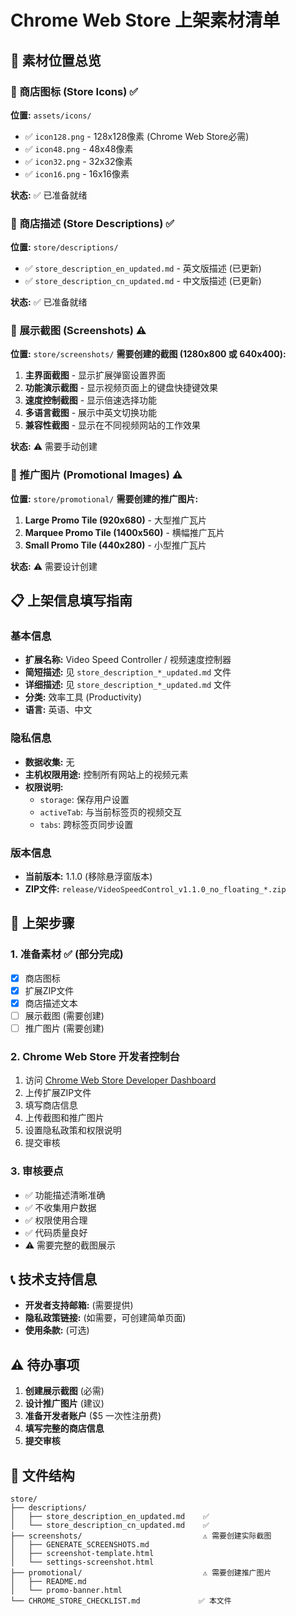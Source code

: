 # Chrome Web Store 上架素材清单

## 📍 素材位置总览

### 🎨 商店图标 (Store Icons) ✅
**位置:** `assets/icons/`
- ✅ `icon128.png` - 128x128像素 (Chrome Web Store必需)
- ✅ `icon48.png` - 48x48像素
- ✅ `icon32.png` - 32x32像素
- ✅ `icon16.png` - 16x16像素

**状态:** ✅ 已准备就绪

### 📝 商店描述 (Store Descriptions) ✅
**位置:** `store/descriptions/`
- ✅ `store_description_en_updated.md` - 英文版描述 (已更新)
- ✅ `store_description_cn_updated.md` - 中文版描述 (已更新)

**状态:** ✅ 已准备就绪

### 📸 展示截图 (Screenshots) ⚠️
**位置:** `store/screenshots/`
**需要创建的截图 (1280x800 或 640x400):**

1. **主界面截图** - 显示扩展弹窗设置界面
2. **功能演示截图** - 显示视频页面上的键盘快捷键效果
3. **速度控制截图** - 显示倍速选择功能
4. **多语言截图** - 展示中英文切换功能
5. **兼容性截图** - 显示在不同视频网站的工作效果

**状态:** ⚠️ 需要手动创建

### 🎨 推广图片 (Promotional Images) ⚠️
**位置:** `store/promotional/`
**需要创建的推广图片:**

1. **Large Promo Tile (920x680)** - 大型推广瓦片
2. **Marquee Promo Tile (1400x560)** - 横幅推广瓦片  
3. **Small Promo Tile (440x280)** - 小型推广瓦片

**状态:** ⚠️ 需要设计创建

## 📋 上架信息填写指南

### 基本信息
- **扩展名称:** Video Speed Controller / 视频速度控制器
- **简短描述:** 见 `store_description_*_updated.md` 文件
- **详细描述:** 见 `store_description_*_updated.md` 文件
- **分类:** 效率工具 (Productivity)
- **语言:** 英语、中文

### 隐私信息
- **数据收集:** 无
- **主机权限用途:** 控制所有网站上的视频元素
- **权限说明:**
  - `storage`: 保存用户设置
  - `activeTab`: 与当前标签页的视频交互
  - `tabs`: 跨标签页同步设置

### 版本信息
- **当前版本:** 1.1.0 (移除悬浮窗版本)
- **ZIP文件:** `release/VideoSpeedControl_v1.1.0_no_floating_*.zip`

## 🚀 上架步骤

### 1. 准备素材 ✅ (部分完成)
- [x] 商店图标
- [x] 扩展ZIP文件  
- [x] 商店描述文本
- [ ] 展示截图 (需要创建)
- [ ] 推广图片 (需要创建)

### 2. Chrome Web Store 开发者控制台
1. 访问 [Chrome Web Store Developer Dashboard](https://chrome.google.com/webstore/developer/dashboard)
2. 上传扩展ZIP文件
3. 填写商店信息
4. 上传截图和推广图片
5. 设置隐私政策和权限说明
6. 提交审核

### 3. 审核要点
- ✅ 功能描述清晰准确
- ✅ 不收集用户数据
- ✅ 权限使用合理
- ✅ 代码质量良好
- ⚠️ 需要完整的截图展示

## 📞 技术支持信息
- **开发者支持邮箱:** (需要提供)
- **隐私政策链接:** (如需要，可创建简单页面)
- **使用条款:** (可选)

## ⚠️ 待办事项
1. **创建展示截图** (必需)
2. **设计推广图片** (建议)
3. **准备开发者账户** ($5 一次性注册费)
4. **填写完整的商店信息**
5. **提交审核**

## 📁 文件结构
```
store/
├── descriptions/
│   ├── store_description_en_updated.md    ✅
│   └── store_description_cn_updated.md    ✅
├── screenshots/                           ⚠️ 需要创建实际截图
│   ├── GENERATE_SCREENSHOTS.md
│   ├── screenshot-template.html
│   └── settings-screenshot.html
├── promotional/                           ⚠️ 需要创建推广图片
│   ├── README.md
│   └── promo-banner.html
└── CHROME_STORE_CHECKLIST.md             ✅ 本文件
```